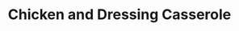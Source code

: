 ---
title: Chicken and Dressing Casserole
description:
tags: family entree
source:
yield: 
ingredients: 
- 2 1/2 chicken breasts
- 1 1/2 cups Pepperidge Farm stuffing mix
- 1/2 stick butter
- 1 can cream of chicken soup
- 3/4 cup broth
- 3/4 cup milk
instructions: 
- Combine all ingredients and bake for 1 hour at 350F
---